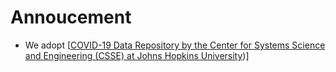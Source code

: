 # Annoucement
- We adopt [[COVID-19 Data Repository by the Center for Systems Science and Engineering (CSSE) at Johns Hopkins University](https://github.com/CSSEGISandData/COVID-19))]
